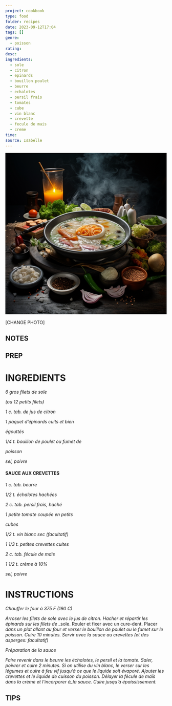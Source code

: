 ```yaml
---
project: cookbook
type: food
folder: recipes
date: 2023-09-12T17:04
tags: []
genre:
  - poisson
rating: 
desc: 
ingredients:
  - sole
  - citron
  - epinards
  - bouillon poulet
  - beurre
  - echalotes
  - persil frais
  - tomates
  - cube
  - vin blanc
  - crevette
  - fecule de mais
  - creme
time: 
source: Isabelle
---
```


![IMAGE](_default.png)


[CHANGE PHOTO]


## NOTES




## PREP


# INGREDIENTS

_6 gros filets de sole_

_(ou 12 petits filets)_

_1 c. tab. de jus de citron_

_1 paquet d’épinards cuits et bien_

_égouttés_

_1/4 t. bouillon de poulet ou fumet de_

_poisson_

_sel, poivre_


#### SAUCE AUX CREVETTES

_1 c. tab. beurre_

_1/2 t. échalotes hachées_

_2 c. tab. persil frais, haché_

_1 petite tomate coupée en petits_

_cubes_

_1/2 t. vin blanc sec (facultatif)_

_1 1/3 t. petites crevettes cuites_

_2 c. tab. fécule de maïs_

_1 1/2 t. crème à 10%_

_sel, poivre_



# INSTRUCTIONS

_Chauffer le four à 375 F (190 C)_

_Arroser les filets de sole avec le jus de citron._
_Hacher et répartir les épinards sur les filets de_
_sole. Rouler et fixer avec un cure-dent. Placer
_dans un plat allant au four et verser le bouillon_
_de poulet ou le fumet sur le poisson. Cuire 10_
_minutes. Servir avec la sauce au crevettes (et_
_des asperges: facultatif)_



_Préparation de la sauce_

_Faire revenir dans le beurre les échalotes, le_
_persil et la tomate. Saler, poivrer et cuire 2_
_minutes. Si on utilise du vin blanc, le verser_
_sur les légumes et cuire à feu vif jusqu’à ce que_
_le liquide soit évaporé. Ajouter les crevettes et_
_le liquide de cuisson du poisson. Délayer la_
_fécule de maïs dans la crème et l’incorporer_
_à_la sauce. Cuire jusqu’à épaississement._



## TIPS



